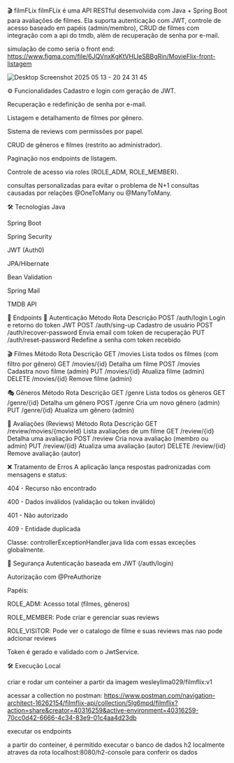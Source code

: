 🎬 filmFLix
filmFLix é uma API RESTful desenvolvida com Java + Spring Boot para avaliações de filmes. Ela suporta autenticação com JWT, 
controle de acesso baseado em papéis (admin/membro), CRUD de filmes com integração com a api do tmdb, além de recuperação de senha por e-mail.

simulação de como seria o front end: https://www.figma.com/file/6JQVnxKgKtVHLleSBBgRin/MovieFlix-front-listagem


![Desktop Screenshot 2025 05 13 - 20 24 31 45](https://github.com/user-attachments/assets/07d0725b-5cf8-4cc8-a80e-fec9d8583e2c)



⚙️ Funcionalidades
Cadastro e login com geração de JWT.

Recuperação e redefinição de senha por e-mail.

Listagem e detalhamento de filmes por gênero.

Sistema de reviews com permissões por papel.

CRUD de gêneros e filmes (restrito ao administrador).

Paginação nos endpoints de listagem.

Controle de acesso via roles (ROLE_ADM, ROLE_MEMBER).

consultas personalizadas para evitar o problema de N+1 consultas causadas por relações @OneToMany ou @ManyToMany.

🛠 Tecnologias
Java 

Spring Boot

Spring Security

JWT (Auth0)

JPA/Hibernate

Bean Validation

Spring Mail

TMDB API

🔗 Endpoints
🔐 Autenticação
Método	Rota	Descrição
POST	/auth/login	Login e retorno do token JWT
POST	/auth/sing-up	Cadastro de usuário
POST	/auth/recover-password	Envia email com token de recuperação
PUT	/auth/reset-password	Redefine a senha com token recebido

🎬 Filmes
Método	Rota	Descrição
GET	/movies	Lista todos os filmes (com filtro por gênero)
GET	/movies/{id}	Detalha um filme
POST	/movies	Cadastra novo filme (admin)
PUT	/movies/{id}	Atualiza filme (admin)
DELETE	/movies/{id}	Remove filme (admin)

🎭 Gêneros
Método	Rota	Descrição
GET	/genre	Lista todos os gêneros
GET	/genre/{id}	Detalha um gênero
POST	/genre	Cria um novo gênero (admin)
PUT	/genre/{id}	Atualiza um gênero (admin)

📝 Avaliações (Reviews)
Método	Rota	Descrição
GET	/review/movies/{movieId}	Lista avaliações de um filme
GET	/review/{id}	Detalha uma avaliação
POST	/review	Cria nova avaliação (membro ou admin)
PUT	/review/{id}	Atualiza uma avaliação (autor)
DELETE	/review/{id}	Remove avaliação (autor)

❌ Tratamento de Erros
A aplicação lança respostas padronizadas com mensagens e status:

404 - Recurso não encontrado

400 - Dados inválidos (validação ou token inválido)

401 - Não autorizado

409 - Entidade duplicada

Classe: controllerExceptionHandler.java lida com essas exceções globalmente.

🔐 Segurança
Autenticação baseada em JWT (/auth/login)

Autorização com @PreAuthorize

Papéis:

ROLE_ADM: Acesso total (filmes, gêneros)

ROLE_MEMBER: Pode criar e gerenciar suas reviews

ROLE_VISITOR: Pode ver o catalogo de filme e suas reviews mas nao pode adcionar reviews

Token é gerado e validado com o JwtService.

🛠️ Execução Local

criar e rodar um conteiner a partir da imagem wesleylima029/filmflix:v1

acessar a collection no postman: https://www.postman.com/navigation-architect-16262154/filmflix-api/collection/5lg6mpd/filmflix?action=share&creator=40316259&active-environment=40316259-70cc0d42-6666-4c34-83e9-01c4aa4d23db

executar os endpoints 

a partir do conteiner, é permitido executar o banco de dados h2 localmente atraves da rota localhost:8080/h2-console para conferir os dados



